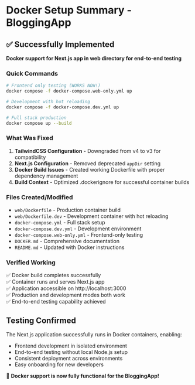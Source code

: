 # Docker Setup Summary - BloggingApp

## ✅ Successfully Implemented

**Docker support for Next.js app in web directory for end-to-end testing**

### Quick Commands

```bash
# Frontend only testing (WORKS NOW!)
docker compose -f docker-compose.web-only.yml up

# Development with hot reloading
docker compose -f docker-compose.dev.yml up

# Full stack production
docker compose up --build
```

### What Was Fixed

1. **TailwindCSS Configuration** - Downgraded from v4 to v3 for compatibility
2. **Next.js Configuration** - Removed deprecated `appDir` setting
3. **Docker Build Issues** - Created working Dockerfile with proper dependency management
4. **Build Context** - Optimized .dockerignore for successful container builds

### Files Created/Modified

- `web/Dockerfile` - Production container build
- `web/Dockerfile.dev` - Development container with hot reloading
- `docker-compose.yml` - Full stack setup
- `docker-compose.dev.yml` - Development environment  
- `docker-compose.web-only.yml` - Frontend-only testing
- `DOCKER.md` - Comprehensive documentation
- `README.md` - Updated with Docker instructions

### Verified Working

✅ Docker build completes successfully  
✅ Container runs and serves Next.js app  
✅ Application accessible on http://localhost:3000  
✅ Production and development modes both work  
✅ End-to-end testing capability achieved

## Testing Confirmed

The Next.js application successfully runs in Docker containers, enabling:
- Frontend development in isolated environment
- End-to-end testing without local Node.js setup
- Consistent deployment across environments
- Easy onboarding for new developers

🐳 **Docker support is now fully functional for the BloggingApp!**